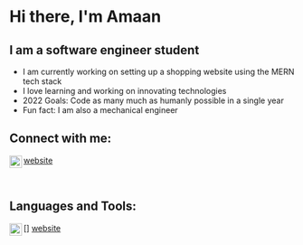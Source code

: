 # Hi there, I'm Amaan

## I am a software engineer student
- I am currently working on setting up a shopping website using the MERN tech stack
- I love learning and working on innovating technologies
- 2022 Goals: Code as many much as humanly possible in a single year
- Fun fact: I am also a mechanical engineer

## Connect with me:
<img align="left" alt="LinkedIn.com" width="22px" src="https://i.imgur.com/FDQIUtd.jpg" /> [website]

<br/>

## Languages and Tools:
[<img align="left" alt="LinkedIn.com" width="22px" src="https://i.imgur.com/OQUXwNp.jpeg" />] [website]


[website]: https://www.linkedin.com/in/amaan-seetal/